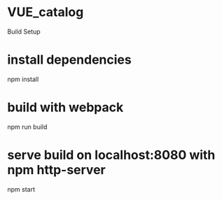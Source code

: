 # VUE_catalog

Build Setup
# install dependencies
npm install

# build with webpack
npm run build

# serve build on localhost:8080 with npm http-server
npm start
